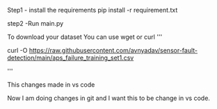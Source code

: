 Step1 - install the requirements 
    pip install -r requirement.txt

step2 -Run main.py

To download your dataset 
You can use wget or curl 
'''

curl -O https://raw.githubusercontent.com/avnyadav/sensor-fault-detection/main/aps_failure_training_set1.csv

'''

This changes made in vs code

Now I am doing changes in git and I want this to be change in vs code.
